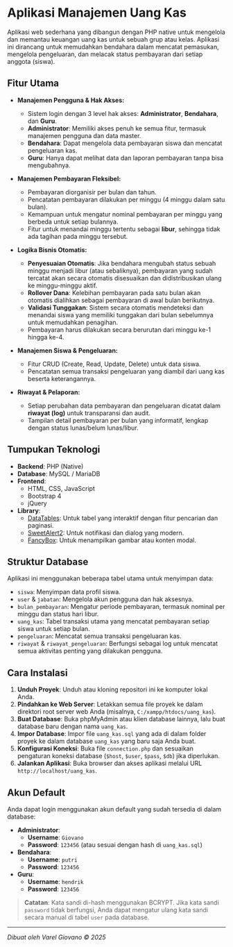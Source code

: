 # Aplikasi Manajemen Uang Kas

Aplikasi web sederhana yang dibangun dengan PHP native untuk mengelola dan memantau keuangan uang kas untuk sebuah grup atau kelas. Aplikasi ini dirancang untuk memudahkan bendahara dalam mencatat pemasukan, mengelola pengeluaran, dan melacak status pembayaran dari setiap anggota (siswa).

## Fitur Utama

*   **Manajemen Pengguna & Hak Akses:**
    *   Sistem login dengan 3 level hak akses: **Administrator**, **Bendahara**, dan **Guru**.
    *   **Administrator**: Memiliki akses penuh ke semua fitur, termasuk manajemen pengguna dan data master.
    *   **Bendahara**: Dapat mengelola data pembayaran siswa dan mencatat pengeluaran kas.
    *   **Guru**: Hanya dapat melihat data dan laporan pembayaran tanpa bisa mengubahnya.

*   **Manajemen Pembayaran Fleksibel:**
    *   Pembayaran diorganisir per bulan dan tahun.
    *   Pencatatan pembayaran dilakukan per minggu (4 minggu dalam satu bulan).
    *   Kemampuan untuk mengatur nominal pembayaran per minggu yang berbeda untuk setiap bulannya.
    *   Fitur untuk menandai minggu tertentu sebagai **libur**, sehingga tidak ada tagihan pada minggu tersebut.

*   **Logika Bisnis Otomatis:**
    *   **Penyesuaian Otomatis**: Jika bendahara mengubah status sebuah minggu menjadi libur (atau sebaliknya), pembayaran yang sudah tercatat akan secara otomatis disesuaikan dan didistribusikan ulang ke minggu-minggu aktif.
    *   **Rollover Dana**: Kelebihan pembayaran pada satu bulan akan otomatis dialihkan sebagai pembayaran di awal bulan berikutnya.
    *   **Validasi Tunggakan**: Sistem secara otomatis mendeteksi dan menandai siswa yang memiliki tunggakan dari bulan sebelumnya untuk memudahkan penagihan.
    *   Pembayaran harus dilakukan secara berurutan dari minggu ke-1 hingga ke-4.

*   **Manajemen Siswa & Pengeluaran:**
    *   Fitur CRUD (Create, Read, Update, Delete) untuk data siswa.
    *   Pencatatan semua transaksi pengeluaran yang diambil dari uang kas beserta keterangannya.

*   **Riwayat & Pelaporan:**
    *   Setiap perubahan data pembayaran dan pengeluaran dicatat dalam **riwayat (log)** untuk transparansi dan audit.
    *   Tampilan detail pembayaran per bulan yang informatif, lengkap dengan status lunas/belum lunas/libur.

## Tumpukan Teknologi

*   **Backend**: PHP (Native)
*   **Database**: MySQL / MariaDB
*   **Frontend**:
    *   HTML, CSS, JavaScript
    *   Bootstrap 4
    *   jQuery
*   **Library**:
    *   [DataTables](https://datatables.net/): Untuk tabel yang interaktif dengan fitur pencarian dan paginasi.
    *   [SweetAlert2](https://sweetalert2.github.io/): Untuk notifikasi dan dialog yang modern.
    *   [FancyBox](https://fancyapps.com/fancybox/3/): Untuk menampilkan gambar atau konten modal.

## Struktur Database

Aplikasi ini menggunakan beberapa tabel utama untuk menyimpan data:

*   `siswa`: Menyimpan data profil siswa.
*   `user` & `jabatan`: Mengelola akun pengguna dan hak aksesnya.
*   `bulan_pembayaran`: Mengatur periode pembayaran, termasuk nominal per minggu dan status hari libur.
*   `uang_kas`: Tabel transaksi utama yang mencatat pembayaran setiap siswa untuk setiap bulan.
*   `pengeluaran`: Mencatat semua transaksi pengeluaran kas.
*   `riwayat` & `riwayat_pengeluaran`: Berfungsi sebagai log untuk mencatat semua aktivitas penting yang dilakukan pengguna.

## Cara Instalasi

1.  **Unduh Proyek**: Unduh atau kloning repositori ini ke komputer lokal Anda.
2.  **Pindahkan ke Web Server**: Letakkan semua file proyek ke dalam direktori root server web Anda (misalnya, `C:/xampp/htdocs/uang_kas`).
3.  **Buat Database**: Buka phpMyAdmin atau klien database lainnya, lalu buat database baru dengan nama `uang_kas`.
4.  **Impor Database**: Impor file `uang_kas.sql` yang ada di dalam folder proyek ke dalam database `uang_kas` yang baru saja Anda buat.
5.  **Konfigurasi Koneksi**: Buka file `connection.php` dan sesuaikan pengaturan koneksi database (`$host`, `$user`, `$pass`, `$db`) jika diperlukan.
6.  **Jalankan Aplikasi**: Buka browser dan akses aplikasi melalui URL `http://localhost/uang_kas`.

## Akun Default

Anda dapat login menggunakan akun default yang sudah tersedia di dalam database:

*   **Administrator**:
    *   **Username**: `Giovano`
    *   **Password**: `123456` (atau sesuai dengan hash di `uang_kas.sql`)
*   **Bendahara**:
    *   **Username**: `putri`
    *   **Password**: `123456`
*   **Guru**:
    *   **Username**: `hendrik`
    *   **Password**: `123456`

> **Catatan**: Kata sandi di-hash menggunakan BCRYPT. Jika kata sandi `password` tidak berfungsi, Anda dapat mengatur ulang kata sandi secara manual di tabel `user` pada database.

---

*Dibuat oleh Varel Giovano &copy; 2025*
